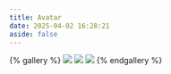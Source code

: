 ```yaml
---
title: Avatar
date: 2025-04-02 16:28:21
aside: false
---
```


{% gallery %}
![](https://blog-ultimate.oss-cn-beijing.aliyuncs.com/avatar/avatar.jpg)
![](https://blog-ultimate.oss-cn-beijing.aliyuncs.com/avatar/alan-walker-1.jpeg)
![](https://blog-ultimate.oss-cn-beijing.aliyuncs.com/background-image/dog-swat.jpg)
{% endgallery %}

